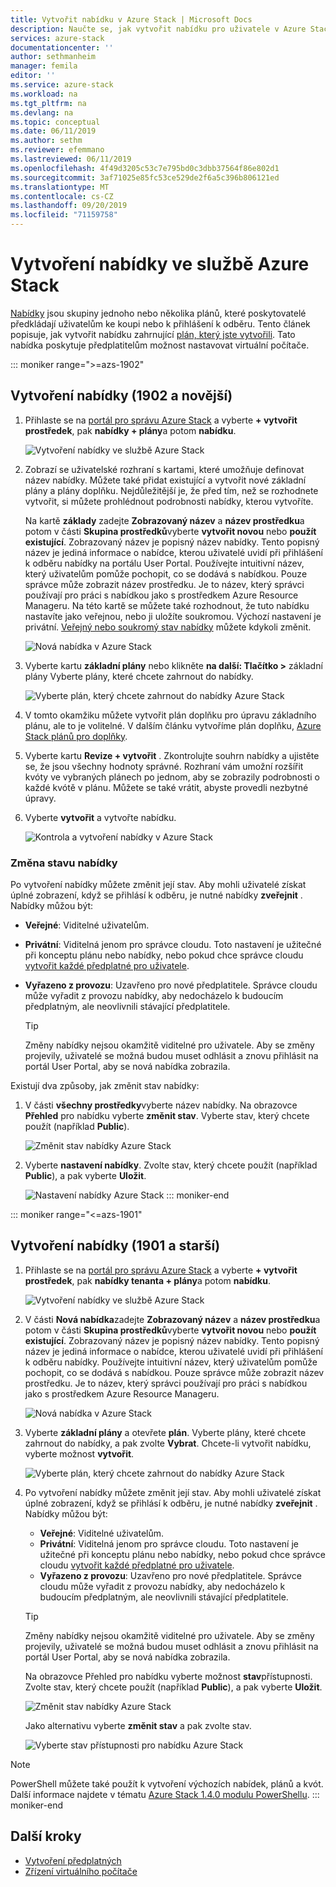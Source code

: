 ```yaml
---
title: Vytvořit nabídku v Azure Stack | Microsoft Docs
description: Naučte se, jak vytvořit nabídku pro uživatele v Azure Stack.
services: azure-stack
documentationcenter: ''
author: sethmanheim
manager: femila
editor: ''
ms.service: azure-stack
ms.workload: na
ms.tgt_pltfrm: na
ms.devlang: na
ms.topic: conceptual
ms.date: 06/11/2019
ms.author: sethm
ms.reviewer: efemmano
ms.lastreviewed: 06/11/2019
ms.openlocfilehash: 4f49d3205c53c7e795bd0c3dbb37564f86e802d1
ms.sourcegitcommit: 3af71025e85fc53ce529de2f6a5c396b806121ed
ms.translationtype: MT
ms.contentlocale: cs-CZ
ms.lasthandoff: 09/20/2019
ms.locfileid: "71159758"
---
```

# <a name="create-an-offer-in-azure-stack"></a>Vytvoření nabídky ve službě Azure Stack

[Nabídky](azure-stack-overview.md) jsou skupiny jednoho nebo několika plánů, které poskytovatelé předkládají uživatelům ke koupi nebo k přihlášení k odběru. Tento článek popisuje, jak vytvořit nabídku zahrnující [plán, který jste vytvořili](azure-stack-create-plan.md). Tato nabídka poskytuje předplatitelům možnost nastavovat virtuální počítače.

::: moniker range=">=azs-1902"
## <a name="create-an-offer-1902-and-later"></a>Vytvoření nabídky (1902 a novější)

1. Přihlaste se na [portál pro správu Azure Stack](https://adminportal.local.azurestack.external) a vyberte **+ vytvořit prostředek**, pak **nabídky + plány**a potom **nabídku**.

   ![Vytvoření nabídky ve službě Azure Stack](media/azure-stack-create-offer/offers.png)

2. Zobrazí se uživatelské rozhraní s kartami, které umožňuje definovat název nabídky. Můžete také přidat existující a vytvořit nové základní plány a plány doplňku. Nejdůležitější je, že před tím, než se rozhodnete vytvořit, si můžete prohlédnout podrobnosti nabídky, kterou vytvoříte.

   Na kartě **základy** zadejte **Zobrazovaný název** a **název prostředku**a potom v části **Skupina prostředků**vyberte **vytvořit novou** nebo **použít existující**. Zobrazovaný název je popisný název nabídky. Tento popisný název je jediná informace o nabídce, kterou uživatelé uvidí při přihlášení k odběru nabídky na portálu User Portal. Používejte intuitivní název, který uživatelům pomůže pochopit, co se dodává s nabídkou. Pouze správce může zobrazit název prostředku. Je to název, který správci používají pro práci s nabídkou jako s prostředkem Azure Resource Manageru. Na této kartě se můžete také rozhodnout, že tuto nabídku nastavíte jako veřejnou, nebo ji uložíte soukromou. Výchozí nastavení je privátní. [Veřejný nebo soukromý stav nabídky](#change-the-state-of-an-offer) můžete kdykoli změnit.

   ![Nová nabídka v Azure Stack](media/azure-stack-create-offer/new-offer.png)
  
3. Vyberte kartu **základní plány** nebo klikněte **na další: Tlačítko >** základní plány Vyberte plány, které chcete zahrnout do nabídky.

   ![Vyberte plán, který chcete zahrnout do nabídky Azure Stack](media/azure-stack-create-offer/select-plan.png)

4. V tomto okamžiku můžete vytvořit plán doplňku pro úpravu základního plánu, ale to je volitelné. V dalším článku vytvoříme plán doplňku, [Azure Stack plánů pro doplňky](create-add-on-plan.md).

5. Vyberte kartu **Revize + vytvořit** . Zkontrolujte souhrn nabídky a ujistěte se, že jsou všechny hodnoty správné. Rozhraní vám umožní rozšířit kvóty ve vybraných plánech po jednom, aby se zobrazily podrobnosti o každé kvótě v plánu. Můžete se také vrátit, abyste provedli nezbytné úpravy.

6. Vyberte **vytvořit** a vytvořte nabídku.

   ![Kontrola a vytvoření nabídky v Azure Stack](media/azure-stack-create-offer/review-offer.png)

### <a name="change-the-state-of-an-offer"></a>Změna stavu nabídky

Po vytvoření nabídky můžete změnit její stav. Aby mohli uživatelé získat úplné zobrazení, když se přihlásí k odběru, je nutné nabídky **zveřejnit** . Nabídky můžou být:

- **Veřejné**: Viditelné uživatelům.
- **Privátní**: Viditelná jenom pro správce cloudu. Toto nastavení je užitečné při konceptu plánu nebo nabídky, nebo pokud chce správce cloudu [vytvořit každé předplatné pro uživatele](azure-stack-subscribe-plan-provision-vm.md#create-a-subscription-as-a-cloud-operator).
- **Vyřazeno z provozu**: Uzavřeno pro nové předplatitele. Správce cloudu může vyřadit z provozu nabídky, aby nedocházelo k budoucím předplatným, ale neovlivnili stávající předplatitele.

  > [!TIP]  
  > Změny nabídky nejsou okamžitě viditelné pro uživatele. Aby se změny projevily, uživatelé se možná budou muset odhlásit a znovu přihlásit na portál User Portal, aby se nová nabídka zobrazila.

Existují dva způsoby, jak změnit stav nabídky:

1. V části **všechny prostředky**vyberte název nabídky. Na obrazovce **Přehled** pro nabídku vyberte **změnit stav**. Vyberte stav, který chcete použít (například **Public**).

   ![Změnit stav nabídky Azure Stack](media/azure-stack-create-offer/change-state.png)

2. Vyberte **nastavení nabídky**. Zvolte stav, který chcete použít (například **Public**), a pak vyberte **Uložit**.

   ![Nastavení nabídky Azure Stack](media/azure-stack-create-offer/offer-settings.png)
::: moniker-end

::: moniker range="<=azs-1901"
## <a name="create-an-offer-1901-and-earlier"></a>Vytvoření nabídky (1901 a starší)

1. Přihlaste se na [portál pro správu Azure Stack](https://adminportal.local.azurestack.external) a vyberte **+ vytvořit prostředek**, pak **nabídky tenanta + plány**a potom **nabídku**.

   ![Vytvoření nabídky ve službě Azure Stack](media/azure-stack-create-offer/image01.png)
  
2. V části **Nová nabídka**zadejte **Zobrazovaný název** a **název prostředku**a potom v části **Skupina prostředků**vyberte **vytvořit novou** nebo **použít existující**. Zobrazovaný název je popisný název nabídky. Tento popisný název je jediná informace o nabídce, kterou uživatelé uvidí při přihlášení k odběru nabídky. Používejte intuitivní název, který uživatelům pomůže pochopit, co se dodává s nabídkou. Pouze správce může zobrazit název prostředku. Je to název, který správci používají pro práci s nabídkou jako s prostředkem Azure Resource Manageru.

   ![Nová nabídka v Azure Stack](media/azure-stack-create-offer/image01a.png)
  
3. Vyberte **základní plány** a otevřete **plán**. Vyberte plány, které chcete zahrnout do nabídky, a pak zvolte **Vybrat**. Chcete-li vytvořit nabídku, vyberte možnost **vytvořit**.

   ![Vyberte plán, který chcete zahrnout do nabídky Azure Stack](media/azure-stack-create-offer/image02.png)
  
4. Po vytvoření nabídky můžete změnit její stav. Aby mohli uživatelé získat úplné zobrazení, když se přihlásí k odběru, je nutné nabídky **zveřejnit** . Nabídky můžou být:

   - **Veřejné**: Viditelné uživatelům.
   - **Privátní**: Viditelná jenom pro správce cloudu. Toto nastavení je užitečné při konceptu plánu nebo nabídky, nebo pokud chce správce cloudu [vytvořit každé předplatné pro uživatele](azure-stack-subscribe-plan-provision-vm.md#create-a-subscription-as-a-cloud-operator).
   - **Vyřazeno z provozu**: Uzavřeno pro nové předplatitele. Správce cloudu může vyřadit z provozu nabídky, aby nedocházelo k budoucím předplatným, ale neovlivnili stávající předplatitele.

   > [!TIP]  
   > Změny nabídky nejsou okamžitě viditelné pro uživatele. Aby se změny projevily, uživatelé se možná budou muset odhlásit a znovu přihlásit na portál User Portal, aby se nová nabídka zobrazila.

   Na obrazovce Přehled pro nabídku vyberte možnost **stav**přístupnosti. Zvolte stav, který chcete použít (například **Public**), a pak vyberte **Uložit**.

     ![Změnit stav nabídky Azure Stack](media/azure-stack-create-offer/change-stage-1807.png)

     Jako alternativu vyberte **změnit stav** a pak zvolte stav.

    ![Vyberte stav přístupnosti pro nabídku Azure Stack](media/azure-stack-create-offer/change-stage-select-1807.png)

> [!NOTE]
> PowerShell můžete také použít k vytvoření výchozích nabídek, plánů a kvót. Další informace najdete v tématu [Azure Stack 1.4.0 modulu PowerShellu](/powershell/azure/azure-stack/overview?view=azurestackps-1.4.0).
::: moniker-end

## <a name="next-steps"></a>Další kroky

- [Vytvoření předplatných](azure-stack-subscribe-plan-provision-vm.md)
- [Zřízení virtuálního počítače](../user/azure-stack-create-vm-template.md)
